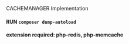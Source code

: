 CACHEMANAGER Implementation

#### RUN `composer dump-autoload`

#### extension required: php-redis, php-memcache
